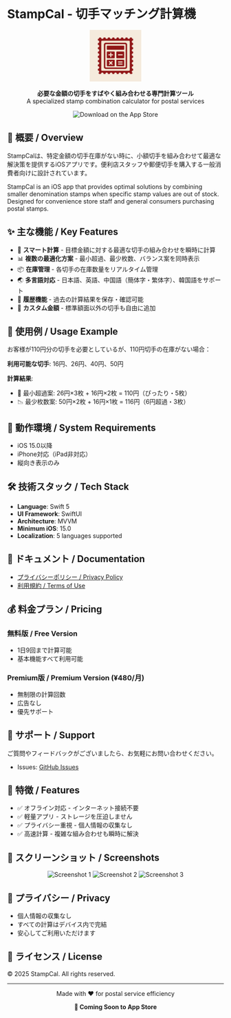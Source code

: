 # StampCal - 切手マッチング計算機

<p align="center">
  <img src="StampCal.png" alt="StampCal Icon" width="120" height="120">
</p>

<p align="center">
  <strong>必要な金額の切手をすばやく組み合わせる専門計算ツール</strong><br>
  A specialized stamp combination calculator for postal services
</p>

<p align="center">
  <!-- App Store link will be added after release -->
  <img src="https://developer.apple.com/assets/elements/badges/download-on-the-app-store.svg" alt="Download on the App Store" height="50">
</p>

## 📱 概要 / Overview

StampCalは、特定金額の切手在庫がない時に、小額切手を組み合わせて最適な解決策を提供するiOSアプリです。便利店スタッフや郵便切手を購入する一般消費者向けに設計されています。

StampCal is an iOS app that provides optimal solutions by combining smaller denomination stamps when specific stamp values are out of stock. Designed for convenience store staff and general consumers purchasing postal stamps.

## ✨ 主な機能 / Key Features

- 🎯 **スマート計算** - 目標金額に対する最適な切手の組み合わせを瞬時に計算
- 📊 **複数の最適化方案** - 最小超過、最少枚数、バランス案を同時表示
- 📦 **在庫管理** - 各切手の在庫数量をリアルタイム管理
- 🌏 **多言語対応** - 日本語、英語、中国語（簡体字・繁体字）、韓国語をサポート
- 💾 **履歴機能** - 過去の計算結果を保存・確認可能
- 🎨 **カスタム金額** - 標準額面以外の切手も自由に追加

## 🚀 使用例 / Usage Example

お客様が110円分の切手を必要としているが、110円切手の在庫がない場合：

**利用可能な切手**: 16円、26円、40円、50円

**計算結果**:
- 🎯 最小超過案: 26円×3枚 + 16円×2枚 = 110円（ぴったり・5枚）
- 📉 最少枚数案: 50円×2枚 + 16円×1枚 = 116円（6円超過・3枚）

## 📲 動作環境 / System Requirements

- iOS 15.0以降
- iPhone対応（iPad非対応）
- 縦向き表示のみ

## 🛠 技術スタック / Tech Stack

- **Language**: Swift 5
- **UI Framework**: SwiftUI
- **Architecture**: MVVM
- **Minimum iOS**: 15.0
- **Localization**: 5 languages supported

## 📖 ドキュメント / Documentation

- [プライバシーポリシー / Privacy Policy](https://xjwhnxjwhn.github.io/StampCal/privacy-policy.html)
- [利用規約 / Terms of Use](https://xjwhnxjwhn.github.io/StampCal/terms-of-use.html)

## 💰 料金プラン / Pricing

### 無料版 / Free Version
- 1日9回まで計算可能
- 基本機能すべて利用可能

### Premium版 / Premium Version (¥480/月)
- 無制限の計算回数
- 広告なし
- 優先サポート

## 📧 サポート / Support

ご質問やフィードバックがございましたら、お気軽にお問い合わせください。

- Issues: [GitHub Issues](https://github.com/xjwhnxjwhn/StampCal/issues)

## 🌟 特徴 / Features

- ✅ オフライン対応 - インターネット接続不要
- ✅ 軽量アプリ - ストレージを圧迫しません
- ✅ プライバシー重視 - 個人情報の収集なし
- ✅ 高速計算 - 複雑な組み合わせも瞬時に解決

## 📱 スクリーンショット / Screenshots

<p align="center">
  <img src="日1.png" width="250" alt="Screenshot 1">
  <img src="日2.png" width="250" alt="Screenshot 2">
  <img src="日3.png" width="250" alt="Screenshot 3">
</p>

## 🔐 プライバシー / Privacy

- 個人情報の収集なし
- すべての計算はデバイス内で完結
- 安心してご利用いただけます

## 📄 ライセンス / License

© 2025 StampCal. All rights reserved.

---

<p align="center">
  Made with ❤️ for postal service efficiency
</p>

<p align="center">
  <strong>🚀 Coming Soon to App Store</strong>
</p>
